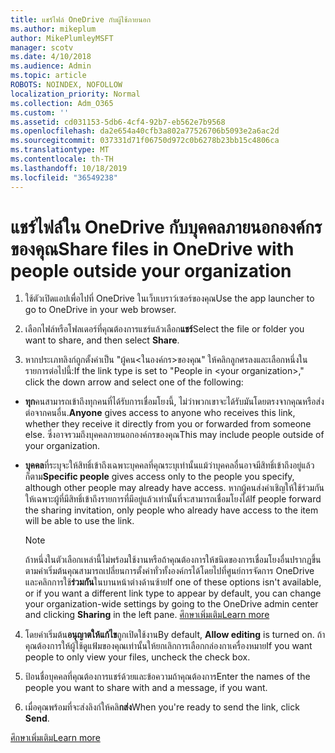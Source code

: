 ```yaml
---
title: แชร์ไฟล์ OneDrive กับผู้ใช้ภายนอก
ms.author: mikeplum
author: MikePlumleyMSFT
manager: scotv
ms.date: 4/10/2018
ms.audience: Admin
ms.topic: article
ROBOTS: NOINDEX, NOFOLLOW
localization_priority: Normal
ms.collection: Adm_O365
ms.custom: ''
ms.assetid: cd031153-5db6-4cf4-92b7-eb562e7b9568
ms.openlocfilehash: da2e654a40cfb3a802a77526706b5093e2a6ac2d
ms.sourcegitcommit: 037331d71f06750d972c0b6278b23bb15c4806ca
ms.translationtype: MT
ms.contentlocale: th-TH
ms.lasthandoff: 10/18/2019
ms.locfileid: "36549238"
---
```

# <a name="share-files-in-onedrive-with-people-outside-your-organization"></a><span data-ttu-id="92cb5-102">แชร์ไฟล์ใน OneDrive กับบุคคลภายนอกองค์กรของคุณ</span><span class="sxs-lookup"><span data-stu-id="92cb5-102">Share files in OneDrive with people outside your organization</span></span>

1. <span data-ttu-id="92cb5-103">ใช้ตัวเปิดแอปเพื่อไปที่ OneDrive ในเว็บเบราว์เซอร์ของคุณ</span><span class="sxs-lookup"><span data-stu-id="92cb5-103">Use the app launcher to go to OneDrive in your web browser.</span></span> 
    
2. <span data-ttu-id="92cb5-104">เลือกไฟล์หรือโฟลเดอร์ที่คุณต้องการแชร์แล้วเลือก**แชร์**</span><span class="sxs-lookup"><span data-stu-id="92cb5-104">Select the file or folder you want to share, and then select **Share**.</span></span> 
    
3. <span data-ttu-id="92cb5-105">หากประเภทลิงก์ถูกตั้งค่าเป็น "ผู้คน\<ในองค์กร\>ของคุณ" ให้คลิกลูกศรลงและเลือกหนึ่งในรายการต่อไปนี้:</span><span class="sxs-lookup"><span data-stu-id="92cb5-105">If the link type is set to "People in \<your organization\>," click the down arrow and select one of the following:</span></span> 
    
  - <span data-ttu-id="92cb5-106">**ทุก**คนสามารถเข้าถึงทุกคนที่ได้รับการเชื่อมโยงนี้, ไม่ว่าพวกเขาจะได้รับมันโดยตรงจากคุณหรือส่งต่อจากคนอื่น.</span><span class="sxs-lookup"><span data-stu-id="92cb5-106">**Anyone** gives access to anyone who receives this link, whether they receive it directly from you or forwarded from someone else.</span></span> <span data-ttu-id="92cb5-107">ซึ่งอาจรวมถึงบุคคลภายนอกองค์กรของคุณ</span><span class="sxs-lookup"><span data-stu-id="92cb5-107">This may include people outside of your organization.</span></span> 
    
  - <span data-ttu-id="92cb5-108">**บุคคล**ที่ระบุจะให้สิทธิ์เข้าถึงเฉพาะบุคคลที่คุณระบุเท่านั้นแม้ว่าบุคคลอื่นอาจมีสิทธิ์เข้าถึงอยู่แล้วก็ตาม</span><span class="sxs-lookup"><span data-stu-id="92cb5-108">**Specific people** gives access only to the people you specify, although other people may already have access.</span></span> <span data-ttu-id="92cb5-109">หากผู้คนส่งคำเชิญให้ใช้ร่วมกันให้เฉพาะผู้ที่มีสิทธิ์เข้าถึงรายการที่มีอยู่แล้วเท่านั้นที่จะสามารถเชื่อมโยงได้</span><span class="sxs-lookup"><span data-stu-id="92cb5-109">If people forward the sharing invitation, only people who already have access to the item will be able to use the link.</span></span> 
    
    > [!NOTE]
    > <span data-ttu-id="92cb5-110">ถ้าหนึ่งในตัวเลือกเหล่านี้ไม่พร้อมใช้งานหรือถ้าคุณต้องการให้ชนิดของการเชื่อมโยงอื่นปรากฏขึ้นตามค่าเริ่มต้นคุณสามารถเปลี่ยนการตั้งค่าทั่วทั้งองค์กรได้โดยไปที่ศูนย์การจัดการ OneDrive และคลิกการใช้**ร่วมกัน**ในบานหน้าต่างด้านซ้าย</span><span class="sxs-lookup"><span data-stu-id="92cb5-110">If one of these options isn't available, or if you want a different link type to appear by default, you can change your organization-wide settings by going to the OneDrive admin center and clicking **Sharing** in the left pane.</span></span> [<span data-ttu-id="92cb5-111">ศึกษาเพิ่มเติม</span><span class="sxs-lookup"><span data-stu-id="92cb5-111">Learn more</span></span>](https://go.microsoft.com/fwlink/?linkid=871961)
  
4. <span data-ttu-id="92cb5-112">โดยค่าเริ่มต้น**อนุญาตให้แก้ไข**ถูกเปิดใช้งาน</span><span class="sxs-lookup"><span data-stu-id="92cb5-112">By default, **Allow editing** is turned on.</span></span> <span data-ttu-id="92cb5-113">ถ้าคุณต้องการให้ผู้ใช้ดูแฟ้มของคุณเท่านั้นให้ยกเลิกการเลือกกล่องกาเครื่องหมาย</span><span class="sxs-lookup"><span data-stu-id="92cb5-113">If you want people to only view your files, uncheck the check box.</span></span> 
    
5. <span data-ttu-id="92cb5-114">ป้อนชื่อบุคคลที่คุณต้องการแชร์ด้วยและข้อความถ้าคุณต้องการ</span><span class="sxs-lookup"><span data-stu-id="92cb5-114">Enter the names of the people you want to share with and a message, if you want.</span></span>
    
6. <span data-ttu-id="92cb5-115">เมื่อคุณพร้อมที่จะส่งลิงก์ให้คลิ**กส่ง**</span><span class="sxs-lookup"><span data-stu-id="92cb5-115">When you're ready to send the link, click **Send**.</span></span> 
    
[<span data-ttu-id="92cb5-116">ศึกษาเพิ่มเติม</span><span class="sxs-lookup"><span data-stu-id="92cb5-116">Learn more</span></span>](https://go.microsoft.com/fwlink/?linkid=871861)
  

